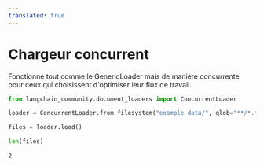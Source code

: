 ```yaml
---
translated: true
---
```


# Chargeur concurrent

Fonctionne tout comme le GenericLoader mais de manière concurrente pour ceux qui choisissent d'optimiser leur flux de travail.

```python
from langchain_community.document_loaders import ConcurrentLoader
```

```python
loader = ConcurrentLoader.from_filesystem("example_data/", glob="**/*.txt")
```

```python
files = loader.load()
```

```python
len(files)
```

```output
2
```
